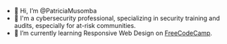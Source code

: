 - 👋 Hi, I’m @PatriciaMusomba
- 👀 I'm a cybersecurity professional, specializing in security training and audits, especially for at-risk communities.  
- 🌱 I’m currently learning Responsive Web Design on [FreeCodeCamp](https://www.freecodecamp.org/learn/2022/responsive-web-design/).


<!---
PatriciaMusomba/PatriciaMusomba is a ✨ special ✨ repository because its `README.md` (this file) appears on your GitHub profile.
You can click the Preview link to take a look at your changes.
--->
